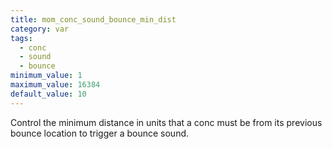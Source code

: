 ```yaml
---
title: mom_conc_sound_bounce_min_dist
category: var
tags:
  - conc
  - sound
  - bounce
minimum_value: 1
maximum_value: 16384
default_value: 10
---
```


Control the minimum distance in units that a conc must be from its previous bounce location to trigger a bounce sound.
